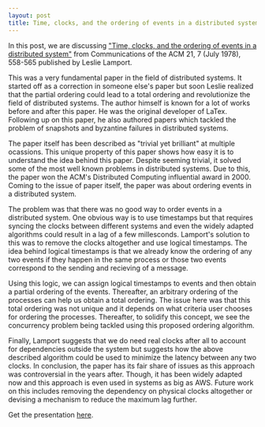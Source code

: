 ```yaml
---
layout: post
title: Time, clocks, and the ordering of events in a distributed system.
---
```


In this post, we are discussing ["Time, clocks, and the ordering of events in a distributed system"](https://www.microsoft.com/en-us/research/publication/time-clocks-ordering-events-distributed-system/) from Communications of the ACM 21, 7 (July 1978), 558-565 published by Leslie Lamport.

This was a very fundamental paper in the field of distributed systems. It started off as a correction in someone else's paper but soon Leslie realized that the partial ordering could lead to a total ordering and revolutionize the field of distributed systems. The author himself is known for a lot of works before and after this paper. He was the original developer of LaTex. Following up on this paper, he also authored papers which tackled the problem of snapshots and byzantine failures in distributed systems.

The paper itself has been described as "trivial yet brilliant" at multiple ocassions. This unique property of this paper shows how easy it is to understand the idea behind this paper. Despite seeming trivial, it solved some of the most well known problems in distributed systems. Due to this, the paper won the ACM's Distributed Computing influential award in 2000. Coming to the issue of paper itself, the paper was about ordering events in a distributed system.

The problem was that there was no good way to order events in a distributed system. One obvious way is to use timestamps but that requires syncing the clocks between different systems and even the widely adapted algorithms could result in a lag of a few millesconds. Lamport's solution to this was to remove the clocks altogether and use logical timestamps. The idea behind logical timestamps is that we already know the ordering of any two events if they happen in the same process or those two events correspond to the sending and recieving of a message. 

Using this logic, we can assign logical timestamps to events and then obtain a partial ordering of the events. Thereafter, an arbitrary ordering of the processes can help us obtain a total ordering. The issue here was that this total ordering was not unique and it depends on what criteria user chooses for ordering the processes. Thereafter, to solidify this concept, we see the concurrency problem being tackled using this proposed ordering algorithm. 

Finally, Lamport suggests that we do need real clocks after all to account for dependencies outside the system but suggests how the above described algorithm could be used to minimize the latency between any two clocks. In conclusion, the paper has its fair share of issues as this approach was controversial in the years after. Though, it has been widely adapted now and this approach is even used in systems as big as AWS. Future work on this includes removing the dependency on physical clocks altogether or devising a mechanism to reduce the maximum lag further.

Get the presentation [here](/presentations/2018-09-16-schandn2.pptx).
